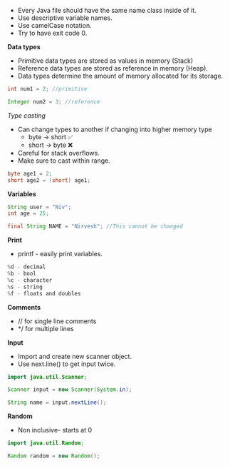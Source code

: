 - Every Java file should have the same name class inside of it. 
- Use descriptive variable names. 
- Use camelCase notation. 
- Try to have exit code 0. 

**Data types**
- Primitive data types are stored as values in memory (Stack)
- Reference data types are stored as reference in memory (Heap). 
- Data types determine the amount of memory allocated for its storage. 
```java
int num1 = 2; //primitive

Integer num2 = 3; //reference
```

*Type casting*
- Can change types to another if changing into higher memory type
	- byte -> short ✅
	- short -> byte ❌
- Careful for stack overflows. 
- Make sure to cast within range. 
```Java
byte age1 = 2;
short age2 = (short) age1;
```

**Variables**
```java
String user = "Niv";
int age = 25;

final String NAME = "Nirvesh"; //This cannot be changed
```

**Print**
- printf - easily print variables. 
```java
%d - decimal
%b - bool
%c - character 
%s - string
%f - floats and doubles
```

**Comments**
- // for single line comments
- \*/ for multiple lines

**Input**
- Import and create new scanner object. 
- Use next.line() to get input twice. 
```java
import java.util.Scanner;

Scanner input = new Scanner(System.in);

String name = input.nextLine();
```

**Random**
- Non inclusive- starts at 0
```java
import java.util.Random;

Random random = new Random();
```
